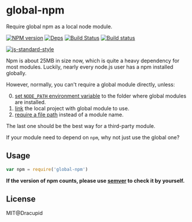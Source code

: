 global-npm
======
Require global npm as a local node module.

[![NPM version](https://badge.fury.io/js/global-npm.svg)](https://www.npmjs.com/package/global-npm)
[![Deps](https://david-dm.org/dracupid/global-npm.svg?style=flat)](https://david-dm.org/dracupid/global-npm)
[![Build Status](https://travis-ci.org/dracupid/global-npm.svg)](https://travis-ci.org/dracupid/global-npm)
[![Build status](https://ci.appveyor.com/api/projects/status/github/dracupid/global-npm?svg=true)](https://ci.appveyor.com/project/dracupid/global-npm)

[![js-standard-style](https://cdn.rawgit.com/feross/standard/master/badge.svg)](https://github.com/feross/standard)

Npm is about 25MB in size now, which is quite a heavy dependency for most modules. Luckily, nearly every node.js user has a npm installed globally.

However, normally, you can't require a global module directly, unless:

0. [set `NODE_PATH` environment variable](https://nodejs.org/api/modules.html#modules_loading_from_the_global_folders) to the folder where global modules are installed.
0. [link](https://docs.npmjs.com/cli/link) the local project with global module to use.
0. [require a file path](https://nodejs.org/api/modules.html#modules_file_modules) instead of a module name.

The last one should be the best way for a third-party module.

If your module need to depend on `npm`, why not just use the global one?

## Usage
```javascript
var npm = require('global-npm')
```

**If the version of npm counts, please use [semver](https://github.com/npm/node-semver) to check it by yourself.**

## License
MIT@Dracupid
